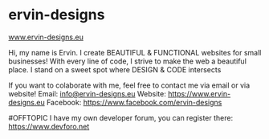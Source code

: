 # ervin-designs
www.ervin-designs.eu

Hi, my name is Ervin. I create BEAUTIFUL & FUNCTIONAL websites for small businesses!
With every line of code, I strive to make the web a beautiful place.
I stand on a sweet spot where DESIGN & CODE intersects


If you want to colaborate with me, feel free to contact me via email or via website!
Email: info@ervin-designs.eu
Website: https://www.ervin-designs.eu
Facebook: https://www.facebook.com/ervin-designs

#OFFTOPIC
I have my own developer forum, you can register there:
https://www.devforo.net
